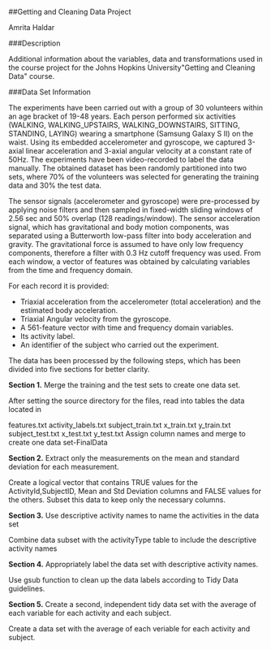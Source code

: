 ##Getting and Cleaning Data Project

Amrita Haldar

###Description

Additional information about the variables, data and transformations used in the course project for the Johns Hopkins University"Getting and Cleaning Data" course.

###Data Set Information

The experiments have been carried out with a group of 30 volunteers within an age bracket of 19-48 years. Each person performed six activities (WALKING, WALKING_UPSTAIRS, WALKING_DOWNSTAIRS, SITTING, STANDING, LAYING) wearing a smartphone (Samsung Galaxy S II) on the waist. Using its embedded accelerometer and gyroscope, we captured 3-axial linear acceleration and 3-axial angular velocity at a constant rate of 50Hz. The experiments have been video-recorded to label the data manually. The obtained dataset has been randomly partitioned into two sets, where 70% of the volunteers was selected for generating the training data and 30% the test data.

The sensor signals (accelerometer and gyroscope) were pre-processed by applying noise filters and then sampled in fixed-width sliding windows of 2.56 sec and 50% overlap (128 readings/window). The sensor acceleration signal, which has gravitational and body motion components, was separated using a Butterworth low-pass filter into body acceleration and gravity. The gravitational force is assumed to have only low frequency components, therefore a filter with 0.3 Hz cutoff frequency was used. From each window, a vector of features was obtained by calculating variables from the time and frequency domain.

For each record it is provided:

- Triaxial acceleration from the accelerometer (total acceleration) and the estimated body acceleration.
- Triaxial Angular velocity from the gyroscope. 
- A 561-feature vector with time and frequency domain variables. 
- Its activity label. 
- An identifier of the subject who carried out the experiment.

The data has been processed by the following steps, which has been divided into five sections for better clarity.

**Section 1.** 
Merge the training and the test sets to create one data set.

After setting the source directory for the files, read into tables the data located in

features.txt
activity_labels.txt
subject_train.txt
x_train.txt
y_train.txt
subject_test.txt
x_test.txt
y_test.txt
Assign column names and merge to create one data set-FinalData

**Section 2.** 
Extract only the measurements on the mean and standard deviation for each measurement.

Create a logical vector that contains TRUE values for the ActivityId,SubjectID, Mean and Std Deviation columns and FALSE values for the others. 
Subset this data to keep only the necessary columns.

**Section 3.** 
Use descriptive activity names to name the activities in the data set

Combine data subset with the activityType table to include the descriptive activity names

**Section 4.** 
Appropriately label the data set with descriptive activity names.

Use gsub function to clean up the data labels according to Tidy Data guidelines.

**Section 5.** 
Create a second, independent tidy data set with the average of each variable for each activity and each subject.

Create a data set with the average of each veriable for each activity and subject.
